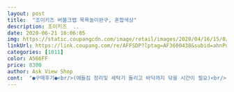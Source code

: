 ```yaml
---
layout: post 
title:  "조이키즈 버블크랩 목욕놀이완구, 혼합색상" 
description: 조이키즈  ..
date: 2020-06-21 16:06:05 
img: https://static.coupangcdn.com/image/retail/images/2020/04/16/15/0/6da11467-0236-40f5-8235-4f7ceb868ea4.jpg 
linkUrl: https://link.coupang.com/re/AFFSDP?lptag=AF3600438&subid=ahnPublicAsk&pageKey=1473122134&itemId=2532031799&vendorItemId=70524789168&traceid=V0-113-a041d13f8f750c1a 
categories: [1011] 
color: A566FF 
price: 8300 
author: Ask View Shop 
cont:  "●구매후기●<br/>(애들짐 정리및 세탁기 돌리고 바닥까지 닦을 시간이 필요)<br/>36개월13개월 너무신기해하고좋아해요<br/>거품목욕하는제품따로안써도 느낌낼수있어요<br/>귀엽고 노래소리도 나오네요<br/>노래도나오고 2시간을 몰놀이하고 목욕했어요.<br/><br/>단점 : 생각보다 거품나올때 나오는 노래소리가 큰거 같아서 애들이 오래 놀지 않는 현실 (마냥켜두지않아요)<br/>목욕이즐거워질듯합니다<br/>소리가 좀 큰편이에요<br/>아기 바디워시 많이 넘으면 거품 많이 나더라구요 게거품마냥 엄청 나요ㅋ<br/>아기세정제로 거품내는거라서<br/>애들을 바로 씻기면서 물놀이 시키면서 시간벌기용으로 구입<br/>욕조에서 아기 욕조놀이 할때 너무 좋은거 같아요<br/>일단 밖에 나갔다가 오면 무조건 통목욕을 시키는 엄마라서<br/>장점 : 아이들이 일단 거품에 너무너무 좋아한다<br/>조립이나 베터리넣는거 하나도 불편한고 없고<br/>화장실 벽부분이랑 장난감 붙이는 부분 물티슈랑 휴지로 한번 닦고 꾹 붙였더니 잘 붙어있네요<br/>흡착력도좋아서 잘붙어있어요<br/>(애들짐 정리및 세탁기 돌리고 바닥까지 닦을 시간이 필요)<br/>36개월13개월 너무신기해하고좋아해요<br/>거품목욕하는제품따로안써도 느낌낼수있어요<br/>귀엽고 노래소리도 나오네요<br/>노래도나오고 2시간을 몰놀이하고 목욕했어요.<br/><br/>단점 : 생각보다 거품나올때 나오는 노래소리가 큰거 같아서 애들이 오래 놀지 않는 현실 (마냥켜두지않아요)<br/>목욕이즐거워질듯합니다<br/>소리가 좀 큰편이에요<br/>아기 바디워시 많이 넘으면 거품 많이 나더라구요 게거품마냥 엄청 나요ㅋ<br/>아기세정제로 거품내는거라서<br/>애들을 바로 씻기면서 물놀이 시키면서 시간벌기용으로 구입<br/>욕조에서 아기 욕조놀이 할때 너무 좋은거 같아요<br/>일단 밖에 나갔다가 오면 무조건 통목욕을 시키는 엄마라서<br/>장점 : 아이들이 일단 거품에 너무너무 좋아한다<br/>조립이나 베터리넣는거 하나도 불편한고 없고<br/>화장실 벽부분이랑 장난감 붙이는 부분 물티슈랑 휴지로 한번 닦고 꾹 붙였더니 잘 붙어있네요<br/>흡착력도좋아서 잘붙어있어요<br/>" 
---
```

